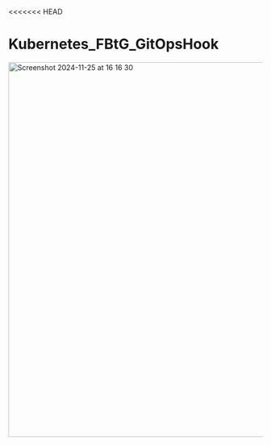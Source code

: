 <<<<<<< HEAD
# Kubernetes_FBtG_GitOpsHook


<img width="744" alt="Screenshot 2024-11-25 at 16 16 30" src="https://github.com/user-attachments/assets/c6bb7a4f-07b2-4dd8-b2f2-f8cf9d089274">
